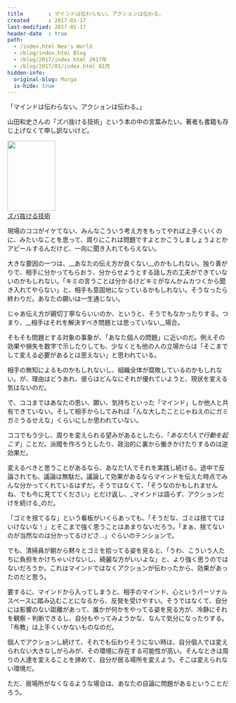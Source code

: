 ```yaml
---
title        : マインドは伝わらない。アクションは伝わる。
created      : 2017-01-17
last-modified: 2017-01-17
header-date  : true
path:
  - /index.html Neo's World
  - /blog/index.html Blog
  - /blog/2017/index.html 2017年
  - /blog/2017/01/index.html 01月
hidden-info:
  original-blog: Murga
  is-hide: true
---
```


「マインドは伝わらない。アクションは伝わる。」

山田和史さんの「ズバ抜ける技術」という本の中の言葉みたい。著者も書籍も存じ上げなくて申し訳ないけど。

<div class="ad-amazon">
  <div class="ad-amazon-image">
    <a href="https://www.amazon.co.jp/dp/B00EYT8KZA?tag=neos21-22&amp;linkCode=osi&amp;th=1&amp;psc=1">
      <img src="https://m.media-amazon.com/images/I/51zqmXoncxL._SL160_.jpg" width="109" height="160">
    </a>
  </div>
  <div class="ad-amazon-info">
    <div class="ad-amazon-title">
      <a href="https://www.amazon.co.jp/dp/B00EYT8KZA?tag=neos21-22&amp;linkCode=osi&amp;th=1&amp;psc=1">ズバ抜ける技術</a>
    </div>
  </div>
</div>

現場のココがイケてない、みんなこういう考え方をもってやれば上手くいくのに、みたいなことを思って、周りにこれは問題ですよとかこうしましょうよとかアピールするんだけど、一向に聞き入れてもらえない。

大きな要因の一つは、__あなたの伝え方が良くない__のかもしれない。独り善がりで、相手に分かってもらおう、分からせようとする話し方の工夫ができていないのかもしれない。「キミの言うことは分かるけどキミがなんかムカつくから聞き入れてやらない」と、相手も意固地になっているかもしれない。そうなったら終わりだ。あなたの願いは一生通じない。

じゃあ伝え方が親切丁寧ならいいのか、というと、そうでもなかったりする。つまり、__相手はそれを解決すべき問題とは思っていない__場合。

そもそも問題とする対象の事象が、「あなた個人の問題」に近いのだ。例えその効果や損失を数字で示したりしても、少なくとも他の人の立場からは「そこまでして変える必要があるとは思えない」と思われている。

相手の無知によるものかもしれないし、組織全体が腐敗しているのかもしれない。が、理由はどうあれ、彼らはどんなにそれが優れていようと、現状を変える気はないのだ。

で、ココまではあなたの思い、願い、気持ちといった「マインド」しか他人と共有できていない。そして相手からしてみれば「んな大したことじゃねえのにガミガミうるせえな」くらいにしか思われていない。

ココでもう少し、周りを変えられる望みがあるとしたら、「_あなた1人で行動を起こす_」ことだ。派閥を作ろうとしたり、政治的に裏から働きかけたりするのは逆効果だ。

変えるべきと思うことがあるなら、あなた1人でそれを実践し続ける。途中で反論されても、議論は無駄だ。議論して効果があるならマインドを伝えた時点でみんな分かってくれているはずだ。そうではなくて、「そうなのかもしれませんね、でも今に見ててください」とだけ返し、_マインドは語らず、アクションだけを続ける_のだ。

「ゴミを捨てるな」という看板がいくらあっても、「そうだな、ゴミは捨ててはいけないな！」とそこまで強く思うことはあまりないだろう。「まぁ、捨てないのが当然なのは分かってるけどさ…」ぐらいのテンションで。

でも、清掃員が朝から黙々とゴミを拾ってる姿を見ると、「うわ、こういう人たちに負担をかけちゃいけないし、綺麗な方がいいよな」と、より強く思うのではないだろうか。これはマインドではなくアクションが伝わったから、効果があったのだと思う。

要するに、マインドから入ってしまうと、相手のマインド、心というパーソナルスペースに踏み込むことになるから、反発を受けやすい。そうではなくて、自分には影響のない距離があって、誰かが何かをやってる姿を見る方が、冷静にそれを観察・判断できるし、自分もやってみようかな、なんて気分になったりする。「布教」は上手くいかないものなのだ。

個人でアクションし続けて、それでも伝わりそうにない時は、自分個人では変えられない大きなしがらみが、その環境に存在する可能性が高い。そんなときは周りの人達を変えることを諦めて、自分が居る場所を変えよう。そこは変えられない環境だ。

ただ、居場所がなくなるような場合は、あなたの自論に問題があるということだろう。
